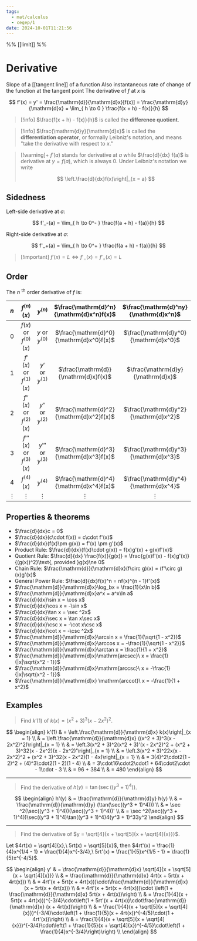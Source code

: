 ```yaml
---
tags:
  - mat/calculus
  - cegep/1
date: 2024-10-01T11:21:56
---
```


%% [[limit]] %%

# Derivative

Slope of a [[tangent line]] of a function
Also instantaneous rate of change of the function at the tangent point
The derivative of $f$ at $x$ is

$$
f'(x) = y' = \frac{\mathrm{d}}{\mathrm{d}x}[f(x)] = \frac{\mathrm{d}y}{\mathrm{d}x} = \lim_{ h \to 0 } \frac{f(x + h) - f(x)}{h}
$$

> [!info] $\frac{f(x + h) - f(x)}{h}$ is called the **difference quotient**.

> [!info] $\frac{\mathrm{d}y}{\mathrm{d}x}$ is called the **differentiation operator**, or formally Leibniz's notation, and means "take the derivative with respect to $x$."

> [!warning]+
> $f'(a)$ stands for derivative at $a$ while $\frac{d}{dx} f(a)$ is derivative at $y = f(a)$, which is always 0.
> Under Leibniz's notation we write
>
> $$
> \left.\frac{d}{dx}f(x)\right|_{x = a}
> $$

## Sidedness

Left-side derivative at $a$:

$$
f'_-(a) = \lim_{ h \to 0^- } \frac{f(a + h) - f(a)}{h}
$$

Right-side derivative at $a$:

$$
f'_+(a) = \lim_{ h \to 0^+ } \frac{f(a + h) - f(a)}{h}
$$

> [!important] $f'(x) = L \iff f'_-(x) = f'_+(x) = L$

## Order

The $n$ <sup>th</sup> order derivative of $f$ is:

|   $n$    |       $f^{(n)}(x)$        |      $y^{(n)}$      | $\frac{\mathrm{d}^n}{\mathrm{d}x^n}f(x)$ | $\frac{\mathrm{d}^ny}{\mathrm{d}x^n}$ |
|:--------:|:-------------------------:|:-------------------:|:----------------------------------------:|:-------------------------------------:|
|    0     |  $f(x)$ or $f^{(0)}(x)$   |  $y$ or $y^{(0)}$   | $\frac{\mathrm{d}^0}{\mathrm{d}x^0}f(x)$ | $\frac{\mathrm{d}y^0}{\mathrm{d}x^0}$ |
|    1     |  $f'(x)$ or $f^{(1)}(x)$  |  $y'$ or $y^{(1)}$  |   $\frac{\mathrm{d}}{\mathrm{d}x}f(x)$   |   $\frac{\mathrm{d}y}{\mathrm{d}x}$   |
|    2     | $f''(x)$ or $f^{(2)}(x)$  | $y''$ or $y^{(2)}$  | $\frac{\mathrm{d}^2}{\mathrm{d}x^2}f(x)$ | $\frac{\mathrm{d}y^2}{\mathrm{d}x^2}$ |
|    3     | $f'''(x)$ or $f^{(3)}(x)$ | $y'''$ or $y^{(3)}$ | $\frac{\mathrm{d}^3}{\mathrm{d}x^3}f(x)$ | $\frac{\mathrm{d}y^3}{\mathrm{d}x^3}$ |
|    4     |       $f^{(4)}(x)$        |      $y^{(4)}$      | $\frac{\mathrm{d}^4}{\mathrm{d}x^4}f(x)$ | $\frac{\mathrm{d}y^4}{\mathrm{d}x^4}$ |
| $\vdots$ |         $\vdots$          |      $\vdots$       |                 $\vdots$                 |               $\vdots$                |

## Properties & theorems

- $\frac{d}{dx}c = 0$
- $\frac{d}{dx}(c\cdot f(x)) = c\cdot f'(x)$
- $\frac{d}{dx}(f(x)\pm g(x)) = f'(x) \pm g'(x)$
- Product Rule: $\frac{d}{dx}(f(x)\cdot g(x)) = f(x)g'(x) + g(x)f'(x)$
- Quotient Rule: $\frac{d}{dx} \frac{f(x)}{g(x)} = \frac{g(x)f'(x) - f(x)g'(x)}{(g(x))^2}\text{, provided }g(x)\ne 0$
- Chain Rule: $\frac{\mathrm{d}}{\mathrm{d}x}(f\circ g)(x) = (f'\circ g)(x)g'(x)$
- General Power Rule: $\frac{d}{dx}f(x)^n = nf(x)^{n - 1}f'(x)$
- $\frac{\mathrm{d}}{\mathrm{d}x}\log_bx = \frac{1}{x\ln b}$
- $\frac{\mathrm{d}}{\mathrm{d}x}a^x = a^x\ln a$
- $\frac{d}{dx}\sin x = \cos x$
- $\frac{d}{dx}\cos x = -\sin x$
- $\frac{d}{dx}\tan x = \sec ^2x$
- $\frac{d}{dx}\sec x = \tan x\sec x$
- $\frac{d}{dx}\csc x = -\cot x\csc x$
- $\frac{d}{dx}\cot x = -\csc ^2x$
- $\frac{\mathrm{d}}{\mathrm{d}x}\arcsin x = \frac{1}{\sqrt{1 - x^2}}$
- $\frac{\mathrm{d}}{\mathrm{d}x}\arccos x = -\frac{1}{\sqrt{1 - x^2}}$
- $\frac{\mathrm{d}}{\mathrm{d}x}\arctan x = \frac{1}{1 + x^2}$
- $\frac{\mathrm{d}}{\mathrm{d}x}\mathrm{arcsec}\ x = \frac{1}{|x|\sqrt{x^2 - 1}}$
- $\frac{\mathrm{d}}{\mathrm{d}x}\mathrm{arccsc}\ x = -\frac{1}{|x|\sqrt{x^2 - 1}}$
- $\frac{\mathrm{d}}{\mathrm{d}x} \mathrm{arccot}\ x = -\frac{1}{1 + x^2}$

## Examples

> Find $k'(1)$ of $k(x) = (x^2 + 3)^3(x - 2x^2)^2$.

$$
\begin{align}
k'(1) & = \left.\frac{\mathrm{d}}{\mathrm{d}x} k(x)\right|_{x = 1} \\
 & = \left.\frac{\mathrm{d}}{\mathrm{d}x} ((x^2 + 3)^3(x - 2x^2)^2)\right|_{x = 1} \\
 & = \left.3(x^2 + 3)^2(x^2 + 3)'(x - 2x^2)^2 + (x^2 + 3)^32(x - 2x^2)(x - 2x^2)'\right|_{x = 1} \\
 & = \left.3(x^2 + 3)^22x(x - 2x^2)^2 + (x^2 + 3)^32(x - 2x^2)(1 - 4x)\right|_{x = 1} \\
 & = 3(4)^2\cdot2(1 - 2)^2 + (4)^3\cdot2(1 - 2)(1 - 4) \\
 & = 3\cdot16\cdot2\cdot1 + 64\cdot2\cdot - 1\cdot - 3 \\
 & = 96 + 384 \\
 & = 480
\end{align}
$$

---

> Find the derivative of $h(y) = \tan(\sec((y^3 + 1)^4))$.

$$
\begin{align}
h'(y) & = \frac{\mathrm{d}}{\mathrm{d}y} h(y) \\
 & = \frac{\mathrm{d}}{\mathrm{d}y} (\tan(\sec((y^3 + 1)^4))) \\
 & = \sec ^2(\sec((y^3 + 1)^4))(\sec((y^3 + 1)^4))' \\
 & = \sec ^2(\sec((y^3 + 1)^4))\sec((y^3 + 1)^4)\tan((y^3 + 1)^4)4(y^3 + 1)^33y^2
\end{align}
$$

---

> Find the derivative of $y = \sqrt[4]{x + \sqrt[5]{x + \sqrt[4]{x}}}$.

Let $4rt(x) = \sqrt[4]{x},\ 5rt(x) = \sqrt[5]{x}$,
then $4rt'(x) = \frac{1}{4}x^{1/4 - 1} = \frac{1}{4}x^{-3/4},\ 5rt'(x) = \frac{1}{5}x^{1/5 - 1} = \frac{1}{5}x^{-4/5}$.

$$
\begin{align}
y' & = \frac{\mathrm{d}}{\mathrm{d}x} \sqrt[4]{x + \sqrt[5]{x + \sqrt[4]{x}}} \\
 & = \frac{\mathrm{d}}{\mathrm{d}x} 4rt(x + 5rt(x + 4rt(x))) \\
 & = 4rt'(x + 5rt(x + 4rt(x)))\cdot\frac{\mathrm{d}}{\mathrm{d}x} (x + 5rt(x + 4rt(x))) \\
 & = 4rt'(x + 5rt(x + 4rt(x)))\cdot \left(1 + \frac{\mathrm{d}}{\mathrm{d}x} 5rt(x + 4rt(x))\right) \\
 & = \frac{1}{4}(x + 5rt(x + 4rt(x)))^{-3/4}\cdot\left(1 + 5rt'(x + 4rt(x))\cdot\frac{\mathrm{d}}{\mathrm{d}x} (x + 4rt(x))\right) \\
 & = \frac{1}{4}(x + \sqrt[5]{x + \sqrt[4]{x}})^{-3/4}\cdot\left(1 + \frac{1}{5}(x + 4rt(x))^{-4/5}\cdot(1 + 4rt'(x))\right) \\
 & = \frac{1}{4}(x + \sqrt[5]{x + \sqrt[4]{x}})^{-3/4}\cdot\left(1 + \frac{1}{5}(x + \sqrt[4]{x})^{-4/5}\cdot\left(1 + \frac{1}{4}x^{-3/4}\right)\right) \\
\end{align}
$$
